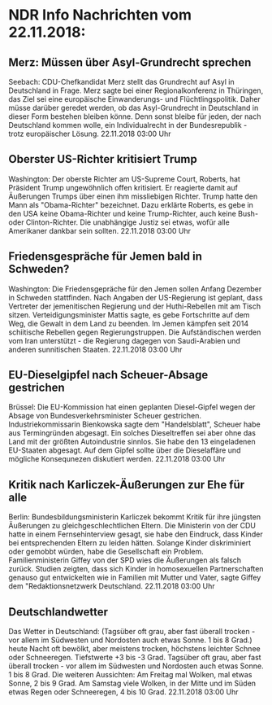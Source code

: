 # NDR Info Nachrichten vom 22.11.2018:


## Merz: Müssen über Asyl-Grundrecht sprechen
Seebach:	CDU-Chefkandidat Merz stellt das Grundrecht auf Asyl in Deutschland in Frage. Merz sagte bei einer Regionalkonferenz in Thüringen, das Ziel sei eine europäische Einwanderungs- und Flüchtlingspolitik. Daher müsse darüber geredet werden, ob das Asyl-Grundrecht in Deutschland in dieser Form bestehen bleiben könne. Denn sonst bleibe für jeden, der nach Deutschland kommen wolle, ein Individualrecht in der Bundesrepublik - trotz europäischer Lösung. 22.11.2018 03:00 Uhr 

## Oberster US-Richter kritisiert Trump
Washington:	Der oberste Richter am US-Supreme Court, Roberts, hat Präsident Trump ungewöhnlich offen kritisiert. Er reagierte damit auf Äußerungen Trumps über einen ihm missliebigen Richter. Trump hatte den Mann als "Obama-Richter" bezeichnet. Dazu erklärte Roberts, es gebe in den USA keine Obama-Richter und keine Trump-Richter, auch keine Bush- oder Clinton-Richter. Die unabhängige Justiz sei etwas, wofür alle Amerikaner dankbar sein sollten. 22.11.2018 03:00 Uhr 

## Friedensgespräche für Jemen bald in Schweden?
Washington:	Die Friedensgepräche für den Jemen sollen Anfang Dezember in Schweden stattfinden. Nach Angaben der US-Regierung ist geplant, dass Vertreter der jemenitischen Regierung und der Huthi-Rebellen mit am Tisch sitzen. Verteidigungsminister Mattis sagte, es gebe Fortschritte auf dem Weg, die Gewalt in dem Land zu beenden. Im Jemen kämpfen seit 2014 schiitische Rebellen gegen Regierungstruppen. Die Aufständischen werden vom Iran unterstützt - die Regierung dagegen von Saudi-Arabien und anderen sunnitischen Staaten. 22.11.2018 03:00 Uhr 

## EU-Dieselgipfel nach Scheuer-Absage gestrichen
Brüssel: Die EU-Kommission hat einen geplanten Diesel-Gipfel wegen der Absage von Bundesverkehrsminister Scheuer gestrichen. Industriekommissarin Bienkowska sagte dem "Handelsblatt", Scheuer habe aus Termingründen abgesagt. Ein solches Dieseltreffen sei aber ohne das Land mit der größten Autoindustrie sinnlos. Sie habe den 13 eingeladenen EU-Staaten abgesagt. Auf dem Gipfel sollte über die Dieselaffäre und mögliche Konsequnezen diskutiert werden. 22.11.2018 03:00 Uhr 

## Kritik nach Karliczek-Äußerungen zur Ehe für alle
Berlin:	Bundesbildungsministerin Karliczek bekommt Kritik für ihre jüngsten Äußerungen zu gleichgeschlechtlichen Eltern. Die Ministerin von der CDU hatte in einem Fernsehinterview gesagt, sie habe den Eindruck, dass Kinder bei entsprechenden Eltern zu leiden hätten. Solange Kinder diskriminiert oder gemobbt würden, habe die Gesellschaft ein Problem. Familienministerin Giffey von der SPD wies die Äußerungen als falsch zurück. Studien zeigten, dass sich Kinder in homosexuellen Partnerschaften genauso gut entwickelten wie in Familien mit Mutter und Vater, sagte Giffey dem "Redaktionsnetzwerk Deutschland. 22.11.2018 03:00 Uhr 

## Deutschlandwetter
Das Wetter in Deutschland:
(Tagsüber oft grau, aber fast überall trocken - vor allem im Südwesten und Nordosten auch etwas Sonne. 1 bis 8 Grad.) heute Nacht oft bewölkt, aber meistens trocken, höchstens leichter Schnee oder Schneeregen. Tiefstwerte +3 bis -3 Grad. Tagsüber oft grau, aber fast überall trocken - vor allem im Südwesten und Nordosten auch etwas Sonne. 1 bis 8 Grad. Die weiteren Aussichten:
Am Freitag mal Wolken, mal etwas Sonne, 2 bis 9 Grad. Am Samstag viele Wolken, in der Mitte und im Süden etwas Regen oder Schneeregen, 4 bis 10 Grad. 22.11.2018 03:00 Uhr 
